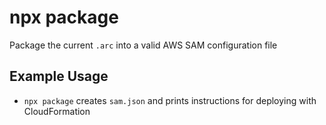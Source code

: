 # npx package

Package the current `.arc` into a valid AWS SAM configuration file

## Example Usage

- `npx package` creates `sam.json` and prints instructions for deploying with CloudFormation
